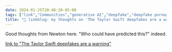 ```yaml
---
date: 2024-01-25T20:48:20-05:00
tags: ["link","Communities","generative AI","deepfake","deepfake pornography","Taylor Swift","Casey Newton"]
title: "🔗 linkblog: my thoughts on 'The Taylor Swift deepfakes are a warning'"
---
```

Good thoughts from Newton here. "Who could have predicted this?" indeed.

[link to "The Taylor Swift deepfakes are a warning"](https://www.platformer.news/taylor-swift-deepfake-nudes-x/)